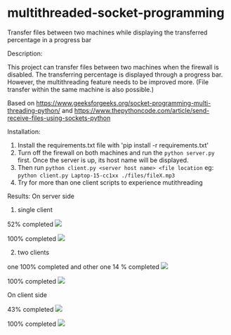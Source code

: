 # multithreaded-socket-programming
Transfer files between two machines while displaying the transferred percentage in a progress bar

Description:

This project can transfer files between two machines when the firewall is disabled. The transferring percentage is displayed through a progress bar. However, the multithreading feature needs to be improved more.
(File transfer within the same machine is also possible.)

Based on https://www.geeksforgeeks.org/socket-programming-multi-threading-python/ and https://www.thepythoncode.com/article/send-receive-files-using-sockets-python

Installation:
1. Install the requirements.txt file with 'pip install -r requirements.txt'
2. Turn off the firewall on both machines and run the `python server.py` first. 
Once the server is up, its host name will be displayed.
3. Then run `python client.py <server host name> <file location`
eg: `python client.py Laptop-15-cc1xx ./files/fileX.mp3`
4. Try for more than one client scripts to experience mutithreading

Results:
On server side
1. single client

52% completed
![](images/single_client_52%25.png)

100% completed
![](images/single_client.png)

2. two clients

one 100% completed and other one 14 % completed
![](images/two_clients.png)

100% completed
![](images/two_clients_completed.png)

On client side

43% completed
![](images/clientside_client_43%25.png)

100% completed
![](images/clientside_client_completed.png)


